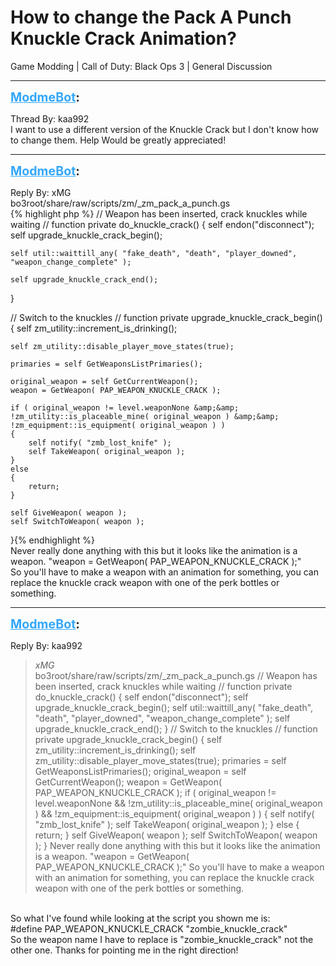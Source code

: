 # How to change the Pack A Punch Knuckle Crack Animation?
Game Modding | Call of Duty: Black Ops 3 | General Discussion

---
<strong style="font-size: 1.4em;"><span style="text-decoration: underline;text-decoration-color: #34a7f9;"><span style="color:#34a7f9;">ModmeBot</span></span>:</strong>

<p>Thread By: kaa992<br />I want to use a different version of the Knuckle Crack but I don&#39;t know how to change them. Help Would be greatly appreciated!</p>

---
<strong style="font-size: 1.4em;"><span style="text-decoration: underline;text-decoration-color: #34a7f9;"><span style="color:#34a7f9;">ModmeBot</span></span>:</strong>

<p>Reply By: xMG<br />bo3root/share/raw/scripts/zm/_zm_pack_a_punch.gs<br />{% highlight php %}
//	Weapon has been inserted, crack knuckles while waiting
//
function private do_knuckle_crack()
{
	self endon("disconnect");
	self upgrade_knuckle_crack_begin();
	
	self util::waittill_any( "fake_death", "death", "player_downed", "weapon_change_complete" );
	
	self upgrade_knuckle_crack_end();
	
}


//	Switch to the knuckles
//
function private upgrade_knuckle_crack_begin()
{
	self zm_utility::increment_is_drinking();
	
	self zm_utility::disable_player_move_states(true);

	primaries = self GetWeaponsListPrimaries();

	original_weapon = self GetCurrentWeapon();
	weapon = GetWeapon( PAP_WEAPON_KNUCKLE_CRACK );
	
	if ( original_weapon != level.weaponNone &amp;&amp; !zm_utility::is_placeable_mine( original_weapon ) &amp;&amp; !zm_equipment::is_equipment( original_weapon ) )
	{
		self notify( "zmb_lost_knife" );
		self TakeWeapon( original_weapon );
	}
	else
	{
		return;
	}

	self GiveWeapon( weapon );
	self SwitchToWeapon( weapon );
}{% endhighlight %}
 <br />Never really done anything with this but it looks like the animation is a weapon. &quot;weapon = GetWeapon( PAP_WEAPON_KNUCKLE_CRACK );&quot;<br />So you&#39;ll have to make a weapon with an animation for something, you can replace the knuckle crack weapon with one of the perk bottles or something.</p>

---
<strong style="font-size: 1.4em;"><span style="text-decoration: underline;text-decoration-color: #34a7f9;"><span style="color:#34a7f9;">ModmeBot</span></span>:</strong>

<p>Reply By: kaa992<br /><blockquote><em>xMG</em><br />bo3root/share/raw/scripts/zm/_zm_pack_a_punch.gs // Weapon has been inserted, crack knuckles while waiting // function private do_knuckle_crack() { self endon(&quot;disconnect&quot;); self upgrade_knuckle_crack_begin(); self util::waittill_any( &quot;fake_death&quot;, &quot;death&quot;, &quot;player_downed&quot;, &quot;weapon_change_complete&quot; ); self upgrade_knuckle_crack_end(); } // Switch to the knuckles // function private upgrade_knuckle_crack_begin() { self zm_utility::increment_is_drinking(); self zm_utility::disable_player_move_states(true); primaries = self GetWeaponsListPrimaries(); original_weapon = self GetCurrentWeapon(); weapon = GetWeapon( PAP_WEAPON_KNUCKLE_CRACK ); if ( original_weapon != level.weaponNone &amp;&amp; !zm_utility::is_placeable_mine( original_weapon ) &amp;&amp; !zm_equipment::is_equipment( original_weapon ) ) { self notify( &quot;zmb_lost_knife&quot; ); self TakeWeapon( original_weapon ); } else { return; } self GiveWeapon( weapon ); self SwitchToWeapon( weapon ); }   Never really done anything with this but it looks like the animation is a weapon. &quot;weapon = GetWeapon( PAP_WEAPON_KNUCKLE_CRACK );&quot; So you&#39;ll have to make a weapon with an animation for something, you can replace the knuckle crack weapon with one of the perk bottles or something.</blockquote><br /> So what I&#39;ve found while looking at the script you shown me is:<br />#define PAP_WEAPON_KNUCKLE_CRACK        &quot;zombie_knuckle_crack&quot; <br />So the weapon name I have to replace is &quot;zombie_knuckle_crack&quot; not the other one. Thanks for pointing me in the right direction!</p>

